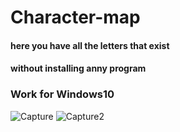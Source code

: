 # Character-map

#### here you have all the letters that exist
#### without installing anny program
### Work for Windows10

![Capture](https://user-images.githubusercontent.com/62477193/92609937-6bd0bb80-f2b7-11ea-92b8-2d40f8fff616.PNG)
![Capture2](https://user-images.githubusercontent.com/62477193/92642148-1361e400-f2e0-11ea-9d9b-6d248e19b0e3.PNG)

